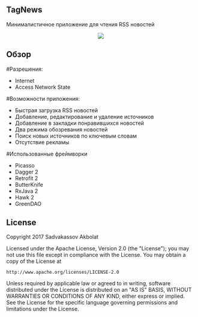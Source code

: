 ## TagNews
Минималистичное приложение для чтения RSS новостей

<p align="center">
  <img src="showcase/gif_main.gif" align="center">
 </p>

<a name="overview" />

## Обзор

#Разрешения:
* Internet
* Access Network State

#Возможности приложения:
* Быстрая загрузка RSS новостей
* Добавление, редактирование и удаление источников
* Добавление в закладки понравившихся новостей
* Два режима обозревания новостей
* Поиск новых источников по ключевым словам
* Отсутствие рекламы

#Использованные фреймворки
* Picasso
* Dagger 2
* Retrofit 2
* ButterKnife
* RxJava 2
* Hawk 2
* GreenDAO

<a name="license" />

## License
Copyright 2017 Sadvakassov Akbolat

Licensed under the Apache License, Version 2.0 (the "License");
you may not use this file except in compliance with the License.
You may obtain a copy of the License at

    http://www.apache.org/licenses/LICENSE-2.0

Unless required by applicable law or agreed to in writing, software
distributed under the License is distributed on an "AS IS" BASIS,
WITHOUT WARRANTIES OR CONDITIONS OF ANY KIND, either express or implied.
See the License for the specific language governing permissions and
limitations under the License.